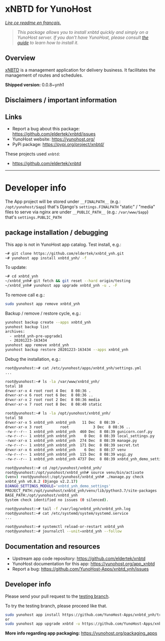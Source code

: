 <!--
N.B.: This README was automatically generated by https://github.com/YunoHost/apps/tree/master/tools/README-generator
It shall NOT be edited by hand.
-->

# xNBTD for YunoHost

*[Lire ce readme en français.](./README_fr.md)*

> *This package allows you to install xnbtd quickly and simply on a YunoHost server.
If you don't have YunoHost, please consult [the guide](https://yunohost.org/#/install) to learn how to install it.*

## Overview

[xNBTD](https://github.com/eldertek/xnbtd) is a management application for delivery business. It facilitates the management of routes and schedules.


**Shipped version:** 0.0.8~ynh1
## Disclaimers / important information

## Links

* Report a bug about this package: https://github.com/eldertek/xnbtd/issues
* YunoHost website: https://yunohost.org/
* PyPi package: https://pypi.org/project/xnbtd/

These projects used `xnbtd`:

* https://github.com/eldertek/xnbtd

---

# Developer info

The App project will be stored under `__FINALPATH__` (e.g.: `/opt/yunohost/$app`) that's Django's `settings.FINALPATH`
"static" / "media" files to serve via nginx are under `__PUBLIC_PATH__` (e.g.: `/var/www/$app`) that's `settings.PUBLIC_PATH`

## package installation / debugging

This app is not in YunoHost app catalog. Test install, e.g.:
```bash
~# git clone https://github.com/eldertek/xnbtd_ynh.git
~# yunohost app install xnbtd_ynh/ -f
```
To update:
```bash
~# cd xnbtd_ynh
~/xnbtd_ynh# git fetch && git reset --hard origin/testing
~/xnbtd_ynh# yunohost app upgrade xnbtd_ynh -u . -F
```

To remove call e.g.:
```bash
sudo yunohost app remove xnbtd_ynh
```

Backup / remove / restore cycle, e.g.:
```bash
yunohost backup create --apps xnbtd_ynh
yunohost backup list
archives:
  - xnbtd_ynh-pre-upgrade1
  - 20201223-163434
yunohost app remove xnbtd_ynh
yunohost backup restore 20201223-163434 --apps xnbtd_ynh
```

Debug the installation, e.g.:
```bash
root@yunohost:~# cat /etc/yunohost/apps/xnbtd_ynh/settings.yml
...

root@yunohost:~# ls -la /var/www/xnbtd_ynh/
total 18
drwxr-xr-x 4 root root 4 Dec  8 08:36 .
drwxr-xr-x 6 root root 6 Dec  8 08:36 ..
drwxr-xr-x 2 root root 2 Dec  8 08:36 media
drwxr-xr-x 7 root root 8 Dec  8 08:40 static

root@yunohost:~# ls -la /opt/yunohost/xnbtd_ynh/
total 58
drwxr-xr-x 5 xnbtd_ynh xnbtd_ynh   11 Dec  8 08:39 .
drwxr-xr-x 3 root        root           3 Dec  8 08:36 ..
-rw-r--r-- 1 xnbtd_ynh xnbtd_ynh  460 Dec  8 08:39 gunicorn.conf.py
-rw-r--r-- 1 xnbtd_ynh xnbtd_ynh    0 Dec  8 08:39 local_settings.py
-rwxr-xr-x 1 xnbtd_ynh xnbtd_ynh  274 Dec  8 08:39 manage.py
-rw-r--r-- 1 xnbtd_ynh xnbtd_ynh  171 Dec  8 08:39 secret.txt
drwxr-xr-x 6 xnbtd_ynh xnbtd_ynh    6 Dec  8 08:37 venv
-rw-r--r-- 1 xnbtd_ynh xnbtd_ynh  115 Dec  8 08:39 wsgi.py
-rw-r--r-- 1 xnbtd_ynh xnbtd_ynh 4737 Dec  8 08:39 xnbtd_ynh_demo_settings.py

root@yunohost:~# cd /opt/yunohost/xnbtd_ynh/
root@yunohost:/opt/yunohost/xnbtd_ynh# source venv/bin/activate
(venv) root@yunohost:/opt/yunohost/xnbtd_ynh# ./manage.py check
xnbtd_ynh v0.8.2 (Django v2.2.17)
DJANGO_SETTINGS_MODULE='xnbtd_ynh_demo_settings'
PROJECT_PATH:/opt/yunohost/xnbtd_ynh/venv/lib/python3.7/site-packages
BASE_PATH:/opt/yunohost/xnbtd_ynh
System check identified no issues (0 silenced).

root@yunohost:~# tail -f /var/log/xnbtd_ynh/xnbtd_ynh.log
root@yunohost:~# cat /etc/systemd/system/systemd.service
...

root@yunohost:~# systemctl reload-or-restart xnbtd_ynh
root@yunohost:~# journalctl --unit=xnbtd_ynh --follow
```

## Documentation and resources

* Upstream app code repository: <https://github.com/eldertek/xnbtd>
* YunoHost documentation for this app: <https://yunohost.org/app_xnbtd>
* Report a bug: <https://github.com/YunoHost-Apps/xnbtd_ynh/issues>

## Developer info

Please send your pull request to the [testing branch](https://github.com/YunoHost-Apps/xnbtd_ynh/tree/testing).

To try the testing branch, please proceed like that.

``` bash
sudo yunohost app install https://github.com/YunoHost-Apps/xnbtd_ynh/tree/testing --debug
or
sudo yunohost app upgrade xnbtd -u https://github.com/YunoHost-Apps/xnbtd_ynh/tree/testing --debug
```

**More info regarding app packaging:** <https://yunohost.org/packaging_apps>
